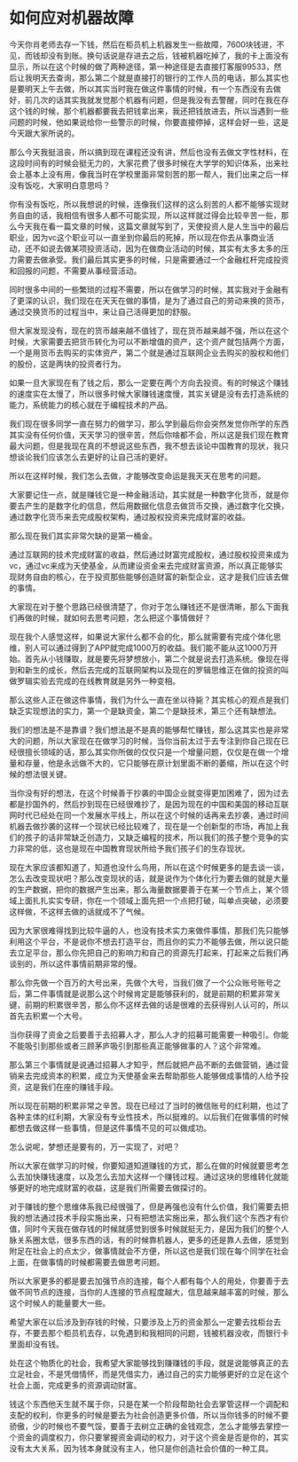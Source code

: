 # 如何应对机器故障

今天你肖老师去存一下钱，然后在柜员机上机器发生一些故障，7600块钱进，不见，而钱却没有到账。换句话说是存进去之后，钱被机器吃掉了，我的卡上面没有显示，所以在这个时候的做了两种途径，第一种途径是去直接打客服99533，然后让我明天去查询，那么第二个就是直接打的银行的工作人员的电话，那么其实也是要明天上午去做，所以其实当时我在做这件事情的时候，有一个东西没有去做好，前几次的话其实我就发觉那个机器有问题，但是我没有去警醒，同时在我在存这个钱的时候，那个机器都要我去把钱拿出来，我还把钱放进去，所以当遇到一些问题的时候，他如果说给你一些警示的时候，你要直接停掉，这样会好一些，这是今天跟大家所说的。

那么今天我挺沮丧，所以搞到现在课程还没有讲，然后也没有去做文字性材料，在这段时间有的时候会挺无力的，大家花费了很多时候在大学学的知识体系，出来社会上基本上没有用，像我当时在学校里面非常刻苦的那一帮人，我们出来之后一样没有饭吃，大家明白意思吗？

你有没有饭吃，所以我想说的时候，连像我们这样的这么刻苦的人都不能够实现财务自由的话，我相信有很多人都不可能实现，所以这样就过得会比较辛苦一些，那么今天我在看一篇文章的时候，这篇文章就写到了，天使投资人是人生当中的最后职业，因为vc这个职业可以一直坐到你最后的死掉，所以现在你去从事商业活动，还不如说去做某项投资活动，因为在做商业活动的时候，其实有太多太多的压力需要去做承受。我们最后其实更多的时候，只是需要通过一个金融杠杆完成投资和回报的问题，不需要从事经营活动。

同时很多中间的一些繁琐的过程不需要，所以在做学习的时候，其实我对于金融有了更深的认识，我们现在在天天在做的事情，是为了通过自己的劳动来换的货币，通过交换货币的过程当中，来让自己活得更加的舒服。

但大家发现没有，现在的货币越来越不值钱了，现在货币越来越不强，所以在这个时候，大家需要去把货币转化为可以不断增值的资产，这个资产就包括两个方面，一个是用货币去购买的实体资产，第二个就是通过互联网企业去购买的股权和他们的股份，这是两块的投资者行为。

如果一旦大家现在有了钱之后，那么一定要在两个方向去投资。有的时候这个赚钱的速度实在太慢了，所以很多时候大家赚钱速度慢，其实关键是没有去打造系统的能力，系统能力的核心就在于编程技术的产品。

我们现在很多同学一直在努力的做学习，那么学到最后你会突然发觉你所学的东西其实没有任何价值，天天学习的很辛苦，然后你啥都不会，所以这是我们现在教育最大问题，但是我现在真的不想说这些东西，我不想去谈论中国教育的现状，我只想谈论我们应该怎么去更好的让自己活的更好。

所以在这样时候，我们怎么去做，才能够改变命运是我天天在思考的问题。

大家要记住一点，就是赚钱它是一种金融活动，其实就是一种数字化货币，就是你要去产生的是数字化的信息，然后用数据化信息去做货币交换，通过数字化交换，通过数字化货币来去完成股权架构，通过股权投资来完成财富的收益。

那么现在我们其实非常欠缺的是第一桶金。

通过互联网的技术完成财富的收益，然后通过财富完成股权，通过股权投资来成为vc，通过vc来成为天使基金，从而建设资金来去完成财富资源，所以真正能够实现财务自由的核心，在于投资那些能够创造财富的新型企业，这才是我们应该去做的事情。

大家现在对于整个思路已经很清楚了，你对于怎么赚钱还不是很清晰，那么下面我们再做的时候，就如何去思考问题，怎么把这个事情做好？

现在我个人感觉这样，如果说大家什么都不会的化，那么就需要有完成个体化思维，别人可以通过得到了APP就完成1000万的收益。我们能不能从这1000万开始。首先从小钱赚取，就是要先将梦想放小，第二个就是说去打造系统。像现在得到和新生的成长，然后去完成的互联网架构以及现在的罗辑思维正在做的投资的叫做罗辑实验去完成的在线教育就是另外一种变相。

那么这些人正在做这件事情，我们为什么一直在坐以待毙？其实核心的观点是我们缺乏实现想法的实力，第一个是缺资金，第二个是缺技术，第三个还有缺想法。

我们的想法是不是靠谱？我们想法是不是真的能够帮忙赚钱，那么这其实也是非常大的问题，所以大家现在在做学习的时候，当你当前太过于去专注到你自己现在已经很擅长领域的话，那么其实你所做的仅仅只是一个增量问题，仅仅是在做一个增量和存量，他是永远做不大的，它只能够在原计划里面不断的萎缩，所以在这个时候的想法很关键。

当你没有好的想法，在这个时候善于抄袭的中国企业就变得更加困难了，因为过去都是抄国外的，然后抄到现在已经很难抄了，是因为现在的中国和美国的移动互联网时代已经处在同一个发展水平线上，所以在这个时候的话再来去抄袭，通过时间机器去做抄袭的这样一个现状已经比较难了，现在是一个创新型的市场，再加上我们的孩子的话非常缺乏创造力，又缺乏编程的技术，所以我们的孩子整个竞争的实力非常的低，这也是现在中国教育现状所给予我们孩子们的生存现状。

现在大家应该都知道了，知道也没什么鸟用，所以在这个时候更多的是去谈一谈，怎么去改变现状吧？那么改变现状的话，就是说作为个体化行为要去做的就是大量的生产数据，把你的数据产生出来，那么海量数据要善于在某一个节点上，某个领域上面扎扎实实专研，你在一个领域上面先把一个点把打破，叫单点突破，必须要这样做，不这样去做的话就成不了气候。

因为大家很难得找到比较牛逼的人，也没有技术实力来做件事情，那我们先只能够利用这个平台，不是说你不想去打造平台，而且你的实力不能够去做，所以说只能去立足平台，那么你先把自己的影响力和自己的资源先打起来，打起来之后我们再谈别的，所以这件事情前期非常的慢。

那么你先做一个百万的大号出来，先做个大号，当我们做了一个公众账号账号之后，第二件事情就是说那么这个时候肯定是能够获利的，就是前期的积累非常关键，前期的积累很辛苦，那么你不这样去做的话是很难的去获得别人认可的，所以首先去积累一个大号。

当你获得了资金之后要善于去招募人才，那么人才的招募可能需要一种吸引。你能不能吸引到那些或者三顾茅庐吸引到那些真正能够做事的人？这个非常难。

那么第三个事情就是说通过招募人才知乎，然后就把产品不断的去做营销，通过营销来去完成资本的积累，成立为天使基金来去帮助那些人能够做成事情的人给予投资，这是我们在座的赚钱手段。

所以现在前期的积累非常之辛苦。现在已经过了当时的微信账号的红利期，也过了各种主体的红利期，大家没有专业性技术，所以挺难的。以后我们在做事情的时候都想去做这样一些事情，但是这件事情不见的可以做成功。

怎么说呢，梦想还是要有的，万一实现了，对吧？

所以大家在做学习的时候，你要知道知道赚钱的方式，那么在做的时候就要思考怎么去加快赚钱速度，以及怎么去加大这样一个赚钱过程。通过这块的思维转化就能够更好的地完成财富的收益，这是我们所需要去做探讨的。

对于赚钱的整个思维体系我已经很强了，但是再强也没有什么价值，我们需要去把我的想法通过技术手段实施出来，只有把想法实施出来，那么我们这个东西才有价值，同时今天我在做存钱的时候就感觉到很多时候就挺无力，是因为我们的整个人脉关系圈太低，很多东西的话，有的时候靠机器人，更多的还是靠人去做，感觉到附足在社会上的点太少，做事情就会不方便，所以这也是我们现在每个同学在社会上面，在做事情的时候都需要去做思考问题。

所以大家更多的都是要去加强节点的连接，每个人都有每个人的用处，你要善于去做不同节点的连接，当你的人连接的节点程度越大，信息越来越丰富的时候，那么这个时候人的能量要大一些。

希望大家在以后涉及到存钱的时候，只要涉及上万的资金那么一定要去找柜台去存，不要去那个柜员机去存，以免遇到和我相同的问题，钱被机器没收，而银行卡里面却没有钱。

处在这个物质化的社会，我希望大家能够找到赚赚钱的手段，就是说能够真正的去立足社会，不是凭借情怀，而是凭借实力，通过自己的实力能够更好的立足在这个社会上面，完成更多的资源调动财富。

钱这个东西他天生就不属于你，只是在某一个阶段帮助社会去掌管这样一个调配和支配的权利，你更多的时候是要去为社会创造更多价值，所以当你钱多的时候不要骄傲，少的时候也不要气馁，要善于去树立正确的金钱观念，怎么才能够去掌控一个资金的调度权力，你只要掌握资金调动的权力，对于这个资金是否是你的，其实没有太大关系，因为钱本身就没有主人，他只是你创造社会价值的一种工具。
